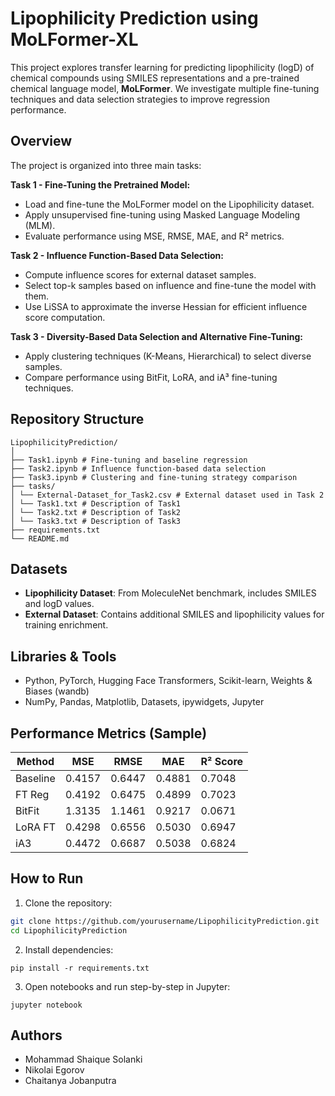 # Lipophilicity Prediction using MoLFormer-XL
This project explores transfer learning for predicting lipophilicity (logD) of chemical compounds using SMILES representations and a pre-trained chemical language model, **MoLFormer**. We investigate multiple fine-tuning techniques and data selection strategies to improve regression performance.

## Overview

The project is organized into three main tasks:

**Task 1 - Fine-Tuning the Pretrained Model:**
   - Load and fine-tune the MoLFormer model on the Lipophilicity dataset.
   - Apply unsupervised fine-tuning using Masked Language Modeling (MLM).
   - Evaluate performance using MSE, RMSE, MAE, and R² metrics.

**Task 2 - Influence Function-Based Data Selection:**
   - Compute influence scores for external dataset samples.
   - Select top-k samples based on influence and fine-tune the model with them.
   - Use LiSSA to approximate the inverse Hessian for efficient influence score computation.

**Task 3 - Diversity-Based Data Selection and Alternative Fine-Tuning:**
   - Apply clustering techniques (K-Means, Hierarchical) to select diverse samples.
   - Compare performance using BitFit, LoRA, and iA³ fine-tuning techniques.

## Repository Structure

```
LipophilicityPrediction/
│
├── Task1.ipynb # Fine-tuning and baseline regression
├── Task2.ipynb # Influence function-based data selection
├── Task3.ipynb # Clustering and fine-tuning strategy comparison
├── tasks/
│ └── External-Dataset_for_Task2.csv # External dataset used in Task 2
│ └── Task1.txt # Description of Task1
│ └── Task2.txt # Description of Task2
│ └── Task3.txt # Description of Task3
├── requirements.txt
└── README.md
```

## Datasets

- **Lipophilicity Dataset**: From MoleculeNet benchmark, includes SMILES and logD values.
- **External Dataset**: Contains additional SMILES and lipophilicity values for training enrichment.

## Libraries & Tools

- Python, PyTorch, Hugging Face Transformers, Scikit-learn, Weights & Biases (wandb)
- NumPy, Pandas, Matplotlib, Datasets, ipywidgets, Jupyter

## Performance Metrics (Sample)

| Method    | MSE    | RMSE   | MAE    | R² Score |
|-----------|--------|--------|--------|----------|
| Baseline  | 0.4157 | 0.6447 | 0.4881 | 0.7048   |
| FT Reg    | 0.4192 | 0.6475 | 0.4899 | 0.7023   |
| BitFit    | 1.3135 | 1.1461 | 0.9217 | 0.0671   |
| LoRA FT   | 0.4298 | 0.6556 | 0.5030 | 0.6947   |    <-
| iA3       | 0.4472 | 0.6687 | 0.5038 | 0.6824   |

## How to Run

1. Clone the repository:

```bash
git clone https://github.com/yourusername/LipophilicityPrediction.git
cd LipophilicityPrediction
```

2. Install dependencies:

```
pip install -r requirements.txt
```

3. Open notebooks and run step-by-step in Jupyter:

```
jupyter notebook
```

## Authors

- Mohammad Shaique Solanki
- Nikolai Egorov
- Chaitanya Jobanputra
